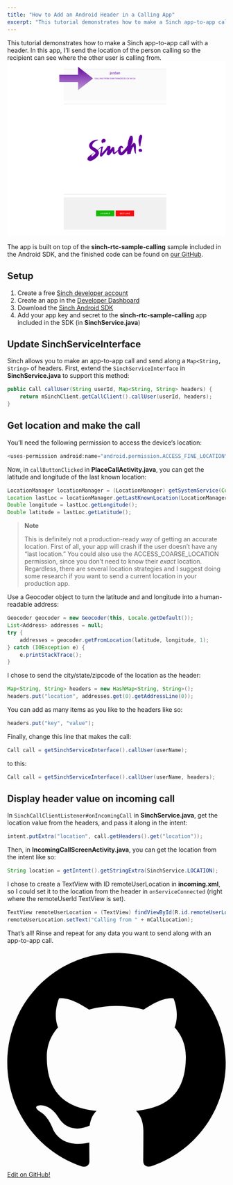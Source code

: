 ```yaml
---
title: "How to Add an Android Header in a Calling App"
excerpt: "This tutorial demonstrates how to make a Sinch app-to-app call with a header. In this app, I’ll send the location of the person calling so the recipient can see where the other user is calling from."
---
```

This tutorial demonstrates how to make a Sinch app-to-app call with a header. In this app, I’ll send the location of the person calling so the recipient can see where the other user is calling from.
![finished-app.png](images/ea4c0c7-finished-app.png)

The app is built on top of the **sinch-rtc-sample-calling** sample included in the Android SDK, and the finished code can be found on [our GitHub](https://www.github.com/sinch/android-app-app-calling-headers).

## Setup

1.  Create a free [Sinch developer account](https://portal.sinch.com/#/signup)
2.  Create an app in the [Developer Dashboard](https://portal.sinch.com/#/apps)
3.  Download the [Sinch Android SDK](https://sinch.readme.io/page/downloads)
4.  Add your app key and secret to the **sinch-rtc-sample-calling** app included in the SDK (in **SinchService.java**)

## Update SinchServiceInterface

Sinch allows you to make an app-to-app call and send along a `Map<String, String>` of headers. First, extend the `SinchServiceInterface` in **SinchService.java** to support this method:

```java
public Call callUser(String userId, Map<String, String> headers) {
    return mSinchClient.getCallClient().callUser(userId, headers);
}
```

## Get location and make the call

You’ll need the following permission to access the device’s location:

```java
<uses-permission android:name="android.permission.ACCESS_FINE_LOCATION"/>
```

Now, in `callButtonClicked` in **PlaceCallActivity.java**, you can get the latitude and longitude of the last known location:

```java
LocationManager locationManager = (LocationManager) getSystemService(Context.LOCATION_SERVICE);
Location lastLoc = locationManager.getLastKnownLocation(LocationManager.NETWORK_PROVIDER);
Double longitude = lastLoc.getLongitude();
Double latitude = lastLoc.getLatitude();
```

> **Note**
>
> This is definitely not a production-ready way of getting an accurate location. First of all, your app will crash if the user doesn’t have any “last location.” You could also use the ACCESS\_COARSE\_LOCATION permission, since you don’t need to know their *exact* location. Regardless, there are several location strategies and I suggest doing some research if you want to send a current location in your production app.

Use a Geocoder object to turn the latitude and and longitude into a human-readable address:

```java
Geocoder geocoder = new Geocoder(this, Locale.getDefault());
List<Address> addresses = null;
try {
    addresses = geocoder.getFromLocation(latitude, longitude, 1);
} catch (IOException e) {
    e.printStackTrace();
}
```

I chose to send the city/state/zipcode of the location as the header:

```java
Map<String, String> headers = new HashMap<String, String>();
headers.put("location", addresses.get(0).getAddressLine(0));
```

You can add as many items as you like to the headers like so:

```java
headers.put("key", "value");
```

Finally, change this line that makes the call:

```java
Call call = getSinchServiceInterface().callUser(userName);
```

to this:

```java
Call call = getSinchServiceInterface().callUser(userName, headers);
```

## Display header value on incoming call

In `SinchCallClientListener#onIncomingCall` in **SinchService.java**, get the location value from the headers, and pass it along in the intent:

```java
intent.putExtra("location", call.getHeaders().get("location"));
```

Then, in **IncomingCallScreenActivity.java**, you can get the location from the intent like so:

```java
String location = getIntent().getStringExtra(SinchService.LOCATION);
```

I chose to create a TextView with ID remoteUserLocation in **incoming.xml**, so I could set it to the location from the header in `onServiceConnected` (right where the remoteUserId TextView is set).

```java
TextView remoteUserLocation = (TextView) findViewById(R.id.remoteUserLocation);
remoteUserLocation.setText("Calling from " + mCallLocation);
```

That’s all\! Rinse and repeat for any data you want to send along with an app-to-app call.

<div class="magic-block-html"><a class="gitbutton pill" target="_blank" href="https://github.com/sinch/docs/blob/master/docs/tutorials/android/how-to-add-an-android-header-in-a-calling-app.md"><span class="icon medium"><svg xmlns="http://www.w3.org/2000/svg" role="img" viewBox="0 0 24 24"><title>GitHub icon</title><path d="M 12 0.297 c -6.63 0 -12 5.373 -12 12 c 0 5.303 3.438 9.8 8.205 11.385 c 0.6 0.113 0.82 -0.258 0.82 -0.577 c 0 -0.285 -0.01 -1.04 -0.015 -2.04 c -3.338 0.724 -4.042 -1.61 -4.042 -1.61 C 4.422 18.07 3.633 17.7 3.633 17.7 c -1.087 -0.744 0.084 -0.729 0.084 -0.729 c 1.205 0.084 1.838 1.236 1.838 1.236 c 1.07 1.835 2.809 1.305 3.495 0.998 c 0.108 -0.776 0.417 -1.305 0.76 -1.605 c -2.665 -0.3 -5.466 -1.332 -5.466 -5.93 c 0 -1.31 0.465 -2.38 1.235 -3.22 c -0.135 -0.303 -0.54 -1.523 0.105 -3.176 c 0 0 1.005 -0.322 3.3 1.23 c 0.96 -0.267 1.98 -0.399 3 -0.405 c 1.02 0.006 2.04 0.138 3 0.405 c 2.28 -1.552 3.285 -1.23 3.285 -1.23 c 0.645 1.653 0.24 2.873 0.12 3.176 c 0.765 0.84 1.23 1.91 1.23 3.22 c 0 4.61 -2.805 5.625 -5.475 5.92 c 0.42 0.36 0.81 1.096 0.81 2.22 c 0 1.606 -0.015 2.896 -0.015 3.286 c 0 0.315 0.21 0.69 0.825 0.57 C 20.565 22.092 24 17.592 24 12.297 c 0 -6.627 -5.373 -12 -12 -12" /></svg></span>Edit on GitHub!</a></div>